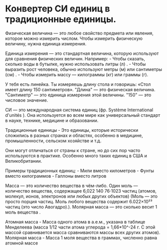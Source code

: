 # Конвертер СИ единиц в традиционные единицы.

Физическая величина — это любое свойство предмета или явления, которое можно измерить числом. Чтобы измерить физическую величину, нужна единица измерения.

Единица измерения — это стандартная величина, которую используют для сравнения физических величин. 
  Например:
    - Чтобы сказать, сколько воды в бутылке, нужно использовать литры (л) .
    - Чтобы выразить рост человека, обычно используют метры (м) или сантиметры (см) .
    - Чтобы измерить массу — килограммы (кг) или граммы (г).

  
  У тебя есть линейка. Ты измеряешь длину стола и говоришь: «Стол имеет длину 150 сантиметров».
  "Длина" — это физическая величина.
  "Сантиметр" — это единица измерения этой величины.
  "150" — это числовое значение.

СИ — это международная система единиц (фр. Système International d'unités ). Она используется во всем мире как универсальный стандарт в науке, технике, медицине и образовании.

Традиционные единицы - Это единицы, которые исторически сложились в разных странах и областях, особенно в медицине, промышленности, сельском хозяйстве и т.д.

Они могут отличаться от страны к стране, но до сих пор часто используются в практике. Особенно много таких единиц в США и Великобритании.

  Примеры традиционных единиц:
    - Мили вместо километров
    - Фунты вместо килограммов
    - Галлоны вместо литров

Масса — это количество вещества в чём-либо.
Один моль — количество вещества, содержащее 6,022 140 76⋅1023 частиц (атомов, молекул, ионов, электронов или любых других объектов) (Моль — это просто порция частиц. Моль любого вещества содержит 6.022×10²³ частиц (это число Авогадро).).
Молярная масса — это сколько весит 1 моль вещества .

Атомная масса - Масса одного атома в а.е.м., указана в таблице Менделеева (масса 1/12 части атома углерода = 1,66*10^-24 г. С этой массой сравнивается масса сравниваются массы всех других атомов).
Молярная масса - Масса 1 моля вещества в граммах, численно равна атомной массе